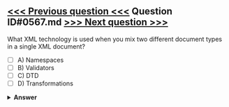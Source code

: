 [<<< Previous question <<<](0566.md)   Question ID#0567.md   [>>> Next question >>>](0568.md)
---

What XML technology is used when you mix two different document types in a single XML document?




- [ ] A) Namespaces
- [ ] B) Validators
- [ ] C) DTD
- [ ] D) Transformations

<details><summary><b>Answer</b></summary>
<p>
  Answer: <strong>A</strong>
</p>
</details>
